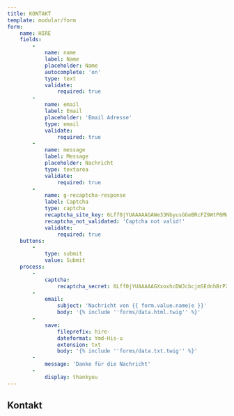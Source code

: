```yaml
---
title: KONTAKT
template: modular/form
form:
    name: HIRE
    fields:
        -
            name: name
            label: Name
            placeholder: Name
            autocomplete: 'on'
            type: text
            validate:
                required: true
        -
            name: email
            label: Email
            placeholder: 'Email Adresse'
            type: email
            validate:
                required: true
        -
            name: message
            label: Message
            placeholder: Nachricht
            type: textarea
            validate:
                required: true
        -
            name: g-recaptcha-response
            label: Captcha
            type: captcha
            recaptcha_site_key: 6Lff0jYUAAAAAGAWe33NbyusGGeBRcFZ9WtP8MWm
            recaptcha_not_validated: 'Captcha not valid!'
            validate:
                required: true
    buttons:
        -
            type: submit
            value: Submit
    process:
        -
            captcha:
                recaptcha_secret: 6Lff0jYUAAAAAGXxoxhcDWJcbcjmSEdnhBrPZL6m
        -
            email:
                subject: 'Nachricht von {{ form.value.name|e }}'
                body: '{% include ''forms/data.html.twig'' %}'
        -
            save:
                fileprefix: hire-
                dateformat: Ymd-His-u
                extension: txt
                body: '{% include ''forms/data.txt.twig'' %}'
        -
            message: 'Danke für die Nachricht'
        -
            display: thankyou
---
```


## **Kontakt**
